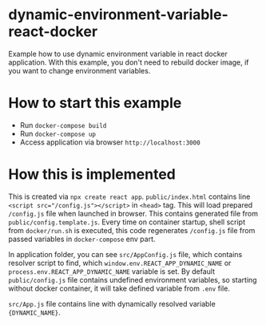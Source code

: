 # dynamic-environment-variable-react-docker
Example how to use dynamic environment variable in react docker application. With this example, you don't need to rebuild docker image, if you want to change environment variables.

# How to start this example
* Run `docker-compose build`
* Run `docker-compose up`
* Access application via browser `http://localhost:3000`

# How this is implemented
This is created via `npx create react app`. `public/index.html` contains line `<script src="/config.js"></script>` in `<head>` tag. This will load prepared `/config.js` file when launched in browser. This contains generated file from `public/config.template.js`. Every time on container startup, shell script from `docker/run.sh` is executed, this code regenerates `/config.js` file from passed variables in `docker-compose` env part.

In application folder, you can see `src/AppConfig.js` file, which contains resolver script to find, which `window.env.REACT_APP_DYNAMIC_NAME` or `process.env.REACT_APP_DYNAMIC_NAME` variable is set. By default `public/config.js` file contains undefined environment variables, so starting without docker container, it will take defined variable from `.env` file. 

`src/App.js` file contains line with dynamically resolved variable `{DYNAMIC_NAME}`.
